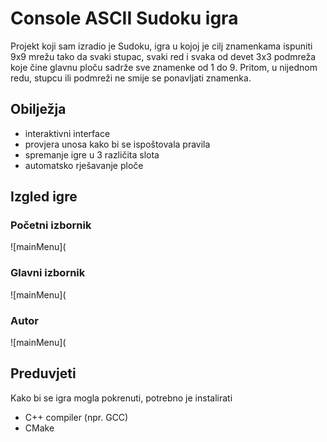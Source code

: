 # Console ASCII Sudoku igra

Projekt koji sam izradio je Sudoku, igra u kojoj je cilj znamenkama ispuniti 9x9 mrežu tako da svaki stupac, svaki red i svaka od devet 3x3 podmreža koje čine glavnu ploču sadrže sve znamenke od 1 do 9.
Pritom, u nijednom redu, stupcu ili podmreži ne smije se ponavljati znamenka.

## Obilježja
- interaktivni interface
- provjera unosa kako bi se ispoštovala pravila
- spremanje igre u 3 različita slota
- automatsko rješavanje ploče

## Izgled igre
### Početni izbornik
  ![mainMenu](
### Glavni izbornik
  ![mainMenu](
### Autor
  ![mainMenu](

## Preduvjeti
Kako bi se igra mogla pokrenuti, potrebno je instalirati
- C++ compiler (npr. GCC)
- CMake
